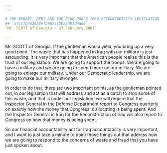 ```yaml
---
---

# THE BUDGET, DEBT AND THE BLUE DOG'S IRAQ ACCOUNTABILITY LEGISLATION
## `5fccfb96aea8ef3e87515b2bdb1d9de8`
`Mr. SCOTT of Georgia — 27 February 2007`

---
```



Mr. SCOTT of Georgia. If the gentleman would yield, you bring up a 
very good point. The waste that has happened in Iraq with our military 
is just astounding. It is very important that the American people 
realize this is the trust of our legislation. We are going to support 
the troops. We are going to have a military and we are going to spend 
more on our military. We are going to enlarge our military. Under our 
Democratic leadership, we are going to make our military stronger.

In order to do that, there are two important points, as the gentleman 
pointed out, in our legislation that will address and act as a catch to 
stop some of this waste, and that is under our legislation, we will 
require that the Inspector General in the Defense Department report to 
Congress quarterly on exactly how the money that Congress is allocating 
is being spent. And the Inspector General in Iraq for the 
Reconstruction of Iraq will also report to Congress on how that money 
is being spent.

So our financial accountability act for Iraq accountability is very 
important, and I want to just take a minute to point those things out 
that address how we are going to respond to the concerns of waste and 
fraud that you have just spoken about.